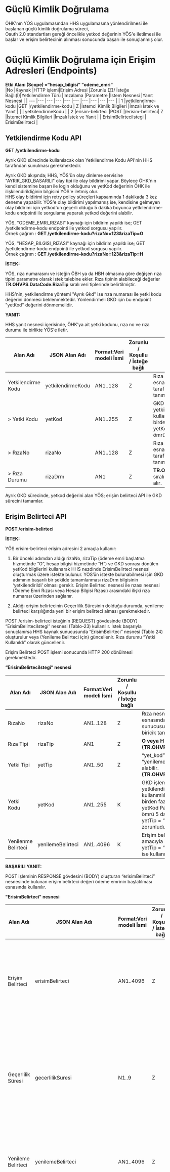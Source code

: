 # 	Güçlü Kimlik Doğrulama <!-- omit in toc -->
<!--
- [Yetkilendirme Kodu API](#yetkilendirme-kodu)
- [Erişim Belirteci API](#erisim-belirteci)

-->

ÖHK'nın YÖS uygulamasından HHS uygulamasına yönlendirilmesi ile başlanan güçlü kimlik doğrulama süreci,<br> Oauth 2.0 standartları gereği öncelikle yetkod değerinin YÖS'e iletilmesi ile başlar ve erişim belirtecinin alınması sonucunda başarı ile sonuçlanmış olur.


#  Güçlü Kimlik Doğrulama için Erişim Adresleri (Endpoints)

**Etki Alanı (Scope) =“hesap_bilgisi”  "odeme_emri"**  
|No  |Kaynak |HTTP işlemi|Erişim Adresi |Zorunlu (Z)/ İsteğe Bağlı(İ)|Yetkilendirme Türü |İmzalama |Parametre |İstem Nesnesi |Yanıt Nesnesi |
| --- |--- |--- |--- |--- |--- |--- |--- |--- |--- |
| 1 |yetkilendirme-kodu |GET |/yetkilendirme-kodu | Z |İstemci Kimlik Bilgileri |İmzalı İstek ve Yanıt | |  | yetkilendirmeKodu |
| 2 |erisim-belirteci |POST |/erisim-belirteci| Z |İstemci Kimlik Bilgileri |İmzalı İstek ve Yanıt | | ErisimBelirteciIstegi  | ErisimBelirteci |

## Yetkilendirme Kodu API

**GET /yetkilendirme-kodu**


Ayrık GKD sürecinde kullanılacak olan Yetkilendirme Kodu API'nin  HHS tarafından sunulması gerekmektedir. 

Ayrık GKD akışında; HHS, YÖS'ün olay dinleme servisine "AYRIK_GKD_BASARILI" olay tipi ile olay bildirimi yapar. Böylece ÖHK'nın kendi sistemine başarı ile login olduğunu ve yetKod değerinin ÖHK ile ilişkilendirildiğinin bilgisini YÖS'e iletmiş olur. <br>
HHS olay bildirimi için retry policy süreçleri kapsamında 1 dakikada 3 kez deneme yapabilir. YÖS'e olay bildirimi yapılmamış ise, kendisine gelmeyen olay bildirimi için yetkod'un geçerli olduğu 5 dakika boyunca yetkilendirme-kodu endpointi ile sorgulama yaparak yetkod değerini alabilir.  

YÖS, "ODEME_EMRI_RIZASI" kaynağı için bildirim yapıldı ise; GET /yetkilendirme-kodu endpointi ile yetkod sorgusu yapılır.  
Örnek çağrım : 
**GET /yetkilendirme-kodu?rizaNo=123&rizaTip=O**

YÖS, "HESAP_BILGISI_RIZASI" kaynağı için bildirim yapıldı ise; GET /yetkilendirme-kodu endpointi ile yetkod sorgusu yapılır.   
Örnek çağrım : 
**GET /yetkilendirme-kodu?rizaNo=123&rizaTip=H**

**İSTEK:**

YÖS, rıza numarasını ve isteğin ÖBH ya da HBH olmasına göre değişen rıza tipini parametre olarak istek talebine ekler. Rıza tipinin alabileceği değerler **TR.OHVPS.DataCode.RizaTip** sıralı veri tiplerinde belirtilmiştir.

HHS'nin, yetkilendirme yöntemi "Ayrık Gkd" ise  rıza numarası ile yetki kodu değerini dönmesi beklenmektedir. Yönlendirmeli GKD için bu endpoint "yetKod" değerini dönmemelidir. 

**YANIT:**  

HHS yanıt nesnesi içerisinde, ÖHK'ya ait yetki kodunu, rıza no ve rıza durumu ile birlikte YÖS'e iletir. 

|Alan Adı |JSON Alan Adı	|Format:Veri modeli İsmi	|Zorunlu / Koşullu /  İsteğe bağlı	|Açıklama	|
| --- | --- | --- | --- | --- | 
| Yetkilendirme Kodu | yetkilendirmeKodu | AN1..128 | Z | Rıza nesnesinin oluşturulması esnasında HHS kaynak sunucusu tarafından atanan biricik tanımlayıcı | 
| > Yetki Kodu | yetKod | AN1..255 | Z | GKD sürecinde üretilen yetkilendirme kodudur. Tek kullanımlık olup, aynı yetKod ile birden fazla token alınamaz. yetKod Parametresinin yaşam ömrü 5 dakika olmalıdır.  | 
| > RızaNo | rizaNo | AN1..128 | Z | Rıza nesnesinin oluşturulması esnasında HHS kaynak sunucusu tarafından atanan biricik tanımlayıcı | 
| > Rıza Durumu |	rizaDrm	| AN1 |	Z |	**TR.OHVPS.DataCode.RizaDurumu** sıralı veri tipini değerlerinden birini alır. |

Ayrık GKD sürecinde, yetkod değerini alan YÖS; erişim belirteci API ile GKD sürecini tamamlar.

## Erişim Belirteci API

**POST /erisim-belirteci** 


**İSTEK:**

YÖS erisim-belirteci erişim adresini 2 amaçla kullanır:   

1.	Bir önceki adımdan aldığı rizaNo, rizaTip (ödeme emri başlatma hizmetinde “O”, hesap bilgisi hizmetinde “H”) ve GKD sonrası dönülen yetKod bilgilerini kullanarak HHS nezdinde ErisimBelirteci nesnesi oluşturmak üzere istekte bulunur. YÖS’ün istekte bulunabilmesi için GKD adımının başarılı bir şekilde tamamlanması rizaDrm bilgisinin ‘yetkilendirildi’ olması gerekir. Erişim Belirteci nesnesi ile rızası nesnesi (Ödeme Emri Rızası veya Hesap Bilgisi Rızası) arasındaki ilişki rıza numarası üzerinden sağlanır.  

2.	Aldığı erişim belirtecinin Geçerlilik Süresinin dolduğu durumda, yenileme belirteci karşılığında yeni bir erişim belirteci alması gerekmektedir.  


POST /erisim-belirteci isteğinin (REQUEST) gövdesinde (BODY)  “ErisimBelirteciIstegi” nesnesi (Tablo-23) kullanılır. İstek başarıyla sonuçlanırsa HHS kaynak sunucusunda “ErisimBelirteci” nesnesi (Tablo 24) oluşturulur veya (Yenileme Belirteci için) güncellenir. Rıza durumu “Yetki Kullanıldı” olarak güncellenir.

Erişim Belirteci POST işlemi sonucunda HTTP 200 dönülmesi gerekmektedir. 


**“ErisimBelirteciIstegi” nesnesi**

|Alan Adı |JSON Alan Adı	|Format:Veri modeli İsmi	|Zorunlu / Koşullu /  İsteğe bağlı	|Açıklama	|
| --- | --- | --- | --- | --- | 
| RızaNo | rizaNo | AN1..128 | Z | Rıza nesnesinin oluşturulması esnasında HHS kaynak sunucusu tarafından atanan biricik tanımlayıcı | 
| Rıza Tipi | rizaTip | AN1 | Z | **O veya H (TR.OHVPS.DataCode.RizaTip)** | 
| Yetki Tipi | yetTip | AN1..50 | Z | “yet_kod” yada “yenileme_belirteci” değerini alabilir. **(TR.OHVPS.DataCode.YetTip)** | 
| Yetki Kodu | yetKod | AN1..255 | K | GKD işleminden dönen yetkilendirme kodudur. Tek kullanımlık olup, aynı yetKod ile birden fazla token alınamaz. yetKod Parametresinin yaşam ömrü 5 dakika olmalıdır.<br>yetTip = “yet_kod” ise zorunludur. | 
| Yenilenme Belirteci | yenilemeBelirteci | AN1..4096   | K | Erişim belirtecinin yenilenmesi amacıyla kullanılır.<br>yetTip = “yenileme_belirteci” ise kullanımı zorunludur. | 


**BAŞARILI YANIT:**


POST işleminin RESPONSE gövdesini (BODY) oluşturan “erisimBelirteci” nesnesinde bulunan erişim belirteci değeri ödeme emrinin başlatılması esnasında kullanılır.


**"ErisimBelirteci" nesnesi**

|Alan Adı |JSON Alan Adı	|Format:Veri modeli İsmi	|Zorunlu / Koşullu /  İsteğe bağlı	|Açıklama	|
| --- | --- | --- | --- | --- | 
| Erişim Belirteci | erisimBelirteci | AN1..4096 | Z | Yetkilendirme Kodu karşılığında HHS tarafından dönülen ve sonraki hesap bilgisi ve ödeme emri servislerine erişimde kullanılan bilgidir.<br>[Bölüm 3.6 Karakter Kodlama](temel-prensipler.html#_3-6-karakter-kodlama)  bölümünde açıklanan karakter formatında gönderilmesi beklenmektedir.  | 
| Geçerlilik Süresi | gecerlilikSuresi | N1..9 | Z | Erişim Belirtecini saniye cinsinden geçerlilik süresidir.<br> Erişim belirteci geçerli olduğu son tarih ;<br>Hesap Bilgisi Rızası için en fazla 30 gün olmalıdır. Erişimin Geçerli Olduğu Son Tarih(erisimIzniSonTrh); Erişim Belirteci Geçerlilik Süresi'nden küçük ise Erişimin Geçerli Olduğu Son Tarih değeri ile sınırlıdır.<br>Ödeme Başlatma Rızası için 5 dakika olmalıdır. | 
| Yenileme Belirteci | yenilemeBelirteci | AN1..4096 | Z | Erişim belirtecinin yenilenmesi amacıyla kullanılır.<br> [Bölüm 3.6 Karakter Kodlama](temel-prensipler.html#_3-6-karakter-kodlama) bölümünde açıklanan karakter formatında gönderilmesi beklenmektedir. | 
| Yenileme Belirteci Geçerlik Süresi | yenilemeBelirteciGecerlilikSuresi | N1..9 | Z | Yenileme belirtecinin saniye cinsinden geçerlilik süresidir.<br>Yenileme belirtecinin geçerli olduğu son tarih ;<br>Hesap Bilgisi için Erişimin Geçerli Olduğu Son Tarih ile sınırlı olmalıdır.<br>Bu tarih geldiği zaman Hesap Bilgisi Rıza Durumunu ”Yetki Sonlandırıldı” statüsüne çekilmesi gerekir.<br>Ödeme Başlatma için Rıza Oluşturma Zamanından 15 gün sonrası olmalıdır.<br><br>15 gün süresi sorgulama servislerinin çağrımını destekleyecek şekilde uzun tutulmuştur. İleri vadeli işlemler bu kapsamda değildir. <br>Ödeme emri 5 dakika içinde gerçekleştirilmelidir. Gerçekleşmediğinde 4.2.8 bölümünde aktarılan rıza statü güncellemesi yapılmalıdır. | 

erisim-belirteci erisim noktasından elde edilen erisimBelirteci, ilişkilendirildiği nesne veya işlem için gönderilen POST isteği başlığında x-access-token alanında iletilir.

Yenilenme Belirteci (refreshToken) kullanılarak Erişim Belirteci (accessToken) alındığında, dönen yanıttaki Yenileme Belirteci Geçerlik Süresi (yenilemeBelirteciGecerlilikSuresi) geçen süre eksiltilerek, kalan zamanın saniye cinsinden hesaplanmasıyla iletilmelidir.

Yenileme Belirteci ile Erişim Belirteci güncellendiğinde, HHS'den dönen yenilemeBelirteci değeri değişebilir, YÖS bu güncel anahtarı saklamalı ve sonraki erisimBelirteci isteğini yenilenmiş olan yenilemeBelirteci ile yapmalıdır.


Erişim Belirteci API çağrımı sırasında rıza durumları kontrol edilmelidir. Bu kontrollerin nasıl yapılması gerektiği 4-Rıza Durumları bölümünde aktarılmıştır.


Yenileme belirteci karşılığında yeni bir erişim belirteci alınması sırasında HHS'nin döndüğü hata yanıtında httpCode = 401 ve errorCode = "TR.OHVPS.Connection.InvalidToken" gelirse YÖS önce rızanın durumu sorgulamalıdır. <br>
    Eğer geçerli bir rıza ise; HHS veya YÖS tarafında bir sorun olduğu anlaşılmalıdır. Sistem tarafından hata üretilmeli ve sorun incelenmelidir.<br>
    Eğer geçerli bir rıza değil ise YÖS tarafındaki rıza durumu güncellenmelidir.<br>